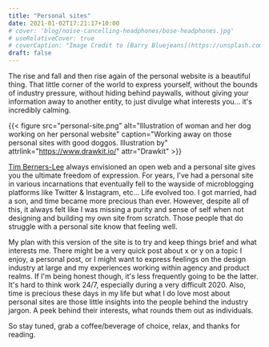 ```yaml
---
title: "Personal sites"
date: 2021-01-02T17:21:17+10:00
# cover: 'blog/noise-cancelling-headphones/bose-headphones.jpg'
# useRelativeCover: true
# coverCaption: "Image Credit to [Barry Bluejeans](https://unsplash.com/)"
draft: false
---
```


<p class="lead">The rise and fall and then rise again of the personal website is a beautiful thing. That little corner of the world to express yourself, without the bounds of industry pressure, without hiding behind paywalls, without giving your information away to another entity, to just divulge what interests you... it's incredibly calming.</p>

{{< figure src="personal-site.png" alt="Illustration of woman and her dog working on her personal website" caption="Working away on those personal sites with good doggos. Illustration by" attrlink="https://www.drawkit.io/" attr="Drawkit" >}}

<p><a href="https://www.theguardian.com/technology/2019/mar/12/tim-berners-lee-on-30-years-of-the-web-if-we-dream-a-little-we-can-get-the-web-we-want">Tim Berners-Lee</a> always envisioned an open web and a personal site gives you the ultimate freedom of expression. For years, I've had a personal site in various incarnations that eventually fell to the wayside of microblogging platforms like Twitter & Instagram, etc... Life evolved too. I got married, had a son, and time became more precious than ever. However, despite all of this, it always felt like I was missing a purity and sense of self when not designing and building my own site from scratch. Those people that do struggle with a personal site know that feeling well.</p>

<p>My plan with this version of the site is to try and keep things brief and what interests me. There might be a very quick post about x or y on a topic I enjoy, a personal post, or I might want to express feelings on the design industry at large and my experiences working within agency and product realms. If I'm being honest though, it's less frequently going to be the latter. It's hard to think work 24/7, especially during a very difficult 2020. Also, time is precious these days in my life but what I do love most about personal sites are those little insights into the people behind the industry jargon. A peek behind their interests, what rounds them out as individuals.</p>

<p>So stay tuned, grab a coffee/beverage of choice, relax, and thanks for reading.</p>